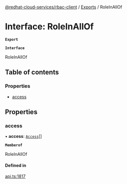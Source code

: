 [@redhat-cloud-services/rbac-client](../README.md) / [Exports](../modules.md) / RoleInAllOf

# Interface: RoleInAllOf

**`Export`**

**`Interface`**

RoleInAllOf

## Table of contents

### Properties

- [access](RoleInAllOf.md#access)

## Properties

### access

• **access**: [`Access`](Access.md)[]

**`Memberof`**

RoleInAllOf

#### Defined in

[api.ts:1817](https://github.com/RedHatInsights/javascript-clients/blob/master/packages/rbac/api.ts#L1817)

